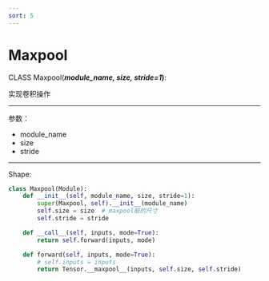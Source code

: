 ```yaml
---
sort: 5
---
```


# Maxpool


CLASS Maxpool(_**module_name, size, stride=1**_**)**:

实现卷积操作

---

参数：

- module_name
- size
- stride


---


Shape:


```python
class Maxpool(Module):
    def __init__(self, module_name, size, stride=1):
        super(Maxpool, self).__init__(module_name)
        self.size = size  # maxpool框的尺寸
        self.stride = stride

    def __call__(self, inputs, mode=True):
        return self.forward(inputs, mode)

    def forward(self, inputs, mode=True):
        # self.inputs = inputs
        return Tensor.__maxpool__(inputs, self.size, self.stride)

```
